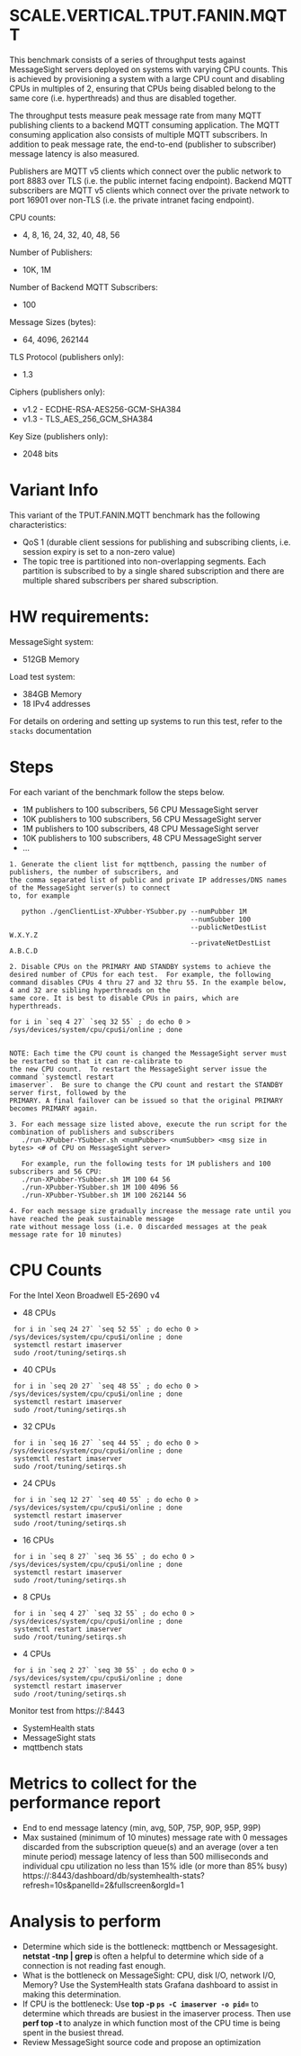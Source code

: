 # SCALE.VERTICAL.TPUT.FANIN.MQTT

 This benchmark consists of a series of throughput tests against MessageSight servers
 deployed on systems with varying CPU counts. This is achieved by provisioning a system
 with a large CPU count and disabling CPUs in multiples of 2, ensuring that CPUs being disabled
 belong to the same core (i.e. hyperthreads) and thus are disabled together.
 
 The throughput tests measure peak message rate from many MQTT publishing clients to a 
 backend MQTT consuming application. The MQTT consuming application also consists of 
 multiple MQTT subscribers. In addition to peak message rate, the end-to-end (publisher to subscriber) 
 message latency is also measured.
 
 Publishers are MQTT v5 clients which connect over the public network to port 8883 over TLS
 (i.e. the public internet facing endpoint). Backend MQTT subscribers are MQTT v5 clients which 
 connect over the private network to port 16901 over non-TLS (i.e. the private intranet facing 
 endpoint).
 
 CPU counts:
 * 4, 8, 16, 24, 32, 40, 48, 56
 
 Number of Publishers:
 * 10K, 1M
 
 Number of Backend MQTT Subscribers:
 * 100

 Message Sizes (bytes):
 * 64, 4096, 262144

 TLS Protocol (publishers only):
 * 1.3

 Ciphers (publishers only):
 * v1.2 - ECDHE-RSA-AES256-GCM-SHA384
 * v1.3 - TLS_AES_256_GCM_SHA384

 Key Size (publishers only):
 * 2048 bits
 
# Variant Info
 This variant of the TPUT.FANIN.MQTT benchmark has the following characteristics:
 * QoS 1 (durable client sessions for publishing and subscribing clients, i.e. session expiry is set to a non-zero value)
 * The topic tree is partitioned into non-overlapping segments.  Each partition is subscribed to by a single shared
 subscription and there are multiple shared subscribers per shared subscription.

# HW requirements:
MessageSight system:  
  * 512GB Memory

Load test system:   
  * 384GB Memory
  * 18 IPv4 addresses
                             
For details on ordering and setting up systems to run this test, refer to the `stacks` documentation
                                                        
# Steps
For each variant of the benchmark follow the steps below.
* 1M publishers to 100 subscribers, 56 CPU MessageSight server
* 10K publishers to 100 subscribers, 56 CPU MessageSight server
* 1M publishers to 100 subscribers, 48 CPU MessageSight server
* 10K publishers to 100 subscribers, 48 CPU MessageSight server
* ...

```
1. Generate the client list for mqttbench, passing the number of publishers, the number of subscribers, and
the comma separated list of public and private IP addresses/DNS names of the MessageSight server(s) to connect 
to, for example
   
   python ./genClientList-XPubber-YSubber.py --numPubber 1M
                                             --numSubber 100
                                             --publicNetDestList W.X.Y.Z 
                                             --privateNetDestList A.B.C.D

2. Disable CPUs on the PRIMARY AND STANDBY systems to achieve the desired number of CPUs for each test.  For example, the following 
command disables CPUs 4 thru 27 and 32 thru 55. In the example below, 4 and 32 are sibling hyperthreads on the
same core. It is best to disable CPUs in pairs, which are hyperthreads.

for i in `seq 4 27` `seq 32 55` ; do echo 0 > /sys/devices/system/cpu/cpu$i/online ; done


NOTE: Each time the CPU count is changed the MessageSight server must be restarted so that it can re-calibrate to
the new CPU count.  To restart the MessageSight server issue the command `systemctl restart
imaserver`.  Be sure to change the CPU count and restart the STANDBY server first, followed by the
PRIMARY. A final failover can be issued so that the original PRIMARY becomes PRIMARY again.

3. For each message size listed above, execute the run script for the combination of publishers and subscribers  
   ./run-XPubber-YSubber.sh <numPubber> <numSubber> <msg size in bytes> <# of CPU on MessageSight server>

   For example, run the following tests for 1M publishers and 100 subscribers and 56 CPU:
   ./run-XPubber-YSubber.sh 1M 100 64 56
   ./run-XPubber-YSubber.sh 1M 100 4096 56
   ./run-XPubber-YSubber.sh 1M 100 262144 56
   
4. For each message size gradually increase the message rate until you have reached the peak sustainable message
rate without message loss (i.e. 0 discarded messages at the peak message rate for 10 minutes)
```

# CPU Counts
For the Intel Xeon Broadwell E5-2690 v4

* 48 CPUs

```
 for i in `seq 24 27` `seq 52 55` ; do echo 0 > /sys/devices/system/cpu/cpu$i/online ; done
 systemctl restart imaserver
 sudo /root/tuning/setirqs.sh
```

* 40 CPUs

```
 for i in `seq 20 27` `seq 48 55` ; do echo 0 > /sys/devices/system/cpu/cpu$i/online ; done
 systemctl restart imaserver
 sudo /root/tuning/setirqs.sh
```

* 32 CPUs

```
 for i in `seq 16 27` `seq 44 55` ; do echo 0 > /sys/devices/system/cpu/cpu$i/online ; done
 systemctl restart imaserver
 sudo /root/tuning/setirqs.sh
```

* 24 CPUs

```
 for i in `seq 12 27` `seq 40 55` ; do echo 0 > /sys/devices/system/cpu/cpu$i/online ; done
 systemctl restart imaserver
 sudo /root/tuning/setirqs.sh
```

* 16 CPUs

```
 for i in `seq 8 27` `seq 36 55` ; do echo 0 > /sys/devices/system/cpu/cpu$i/online ; done
 systemctl restart imaserver
 sudo /root/tuning/setirqs.sh
```

* 8 CPUs

```
 for i in `seq 4 27` `seq 32 55` ; do echo 0 > /sys/devices/system/cpu/cpu$i/online ; done
 systemctl restart imaserver
 sudo /root/tuning/setirqs.sh
```

* 4 CPUs

```
 for i in `seq 2 27` `seq 30 55` ; do echo 0 > /sys/devices/system/cpu/cpu$i/online ; done
 systemctl restart imaserver
 sudo /root/tuning/setirqs.sh
```

Monitor test from https://<hostname of Graphite relay>:8443
  - SystemHealth stats
  - MessageSight stats
  - mqttbench stats

# Metrics to collect for the performance report
- End to end message latency (min, avg, 50P, 75P, 90P, 95P, 99P)
- Max sustained (minimum of 10 minutes) message rate with 0 messages discarded from the subscription queue(s) and an 
average (over a ten minute period) message latency of less than 500 milliseconds and 
individual cpu utilization no less than 15% idle (or more than 85% busy) https://<hostname of Graphite relay>:8443/dashboard/db/systemhealth-stats?refresh=10s&panelId=2&fullscreen&orgId=1

# Analysis to perform
- Determine which side is the bottleneck: mqttbench or Messagesight. **netstat -tnp | grep <port number>** is often a helpful to
  determine which side of a connection is not reading fast enough.
- What is the bottleneck on MessageSight: CPU, disk I/O, network I/O, Memory? Use the SystemHealth stats Grafana dashboard to assist in
  making this determination.  
- If CPU is the bottleneck: Use **top -p `ps -C imaserver -o pid=`** to determine which threads are busiest in the imaserver process.
  Then use **perf top -t <tid>** to analyze in which function most of the CPU time is being spent in the busiest thread.
- Review MessageSight source code and propose an optimization
